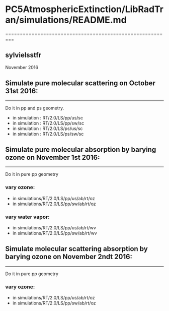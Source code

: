 # PC5AtmosphericExtinction/LibRadTran/simulations/README.md
=========================================================

sylvielsstfr
-----------

November 2016

## Simulate pure molecular scattering on October 31st 2016:
-----------------------------------------------------------
Do it in pp and ps geometry.
- in simulation : RT/2.0/LS/pp/us/sc
- in simulation : RT/2.0/LS/pp/sw/sc
- in simulation : RT/2.0/LS/ps/us/sc
- in simulation : RT/2.0/LS/ps/sw/sc

## Simulate pure molecular absorption by barying ozone on November 1st 2016:
-------------------------------------------------------------------------- 
Do it in pure pp geometry

### vary ozone:
- in simulations/RT/2.0/LS/pp/us/ab/rt/oz
- in simulations/RT/2.0/LS/pp/sw/ab/rt/oz
### vary water vapor:
- in simulations/RT/2.0/LS/pp/us/ab/rt/wv
- in simulations/RT/2.0/LS/pp/sw/ab/rt/wv



## Simulate molecular scattering absorption by barying ozone on November 2ndt 2016:
---------------------------------------------------------------------------------- 
Do it in pure pp geometry

### vary ozone:
- in simulations/RT/2.0/LS/pp/us/ab/rt/oz
- in simulations/RT/2.0/LS/pp/sw/ab/rt/oz

